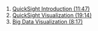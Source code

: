 


1.  [QuickSight Introduction (11:47)](QuickSight_Introduction.md)
1.  [QuickSight Visualization (19:14)](QuickSight_Visualization.md)
1.  [Big Data Visualization (8:17)](Big_Data_Visualization.md)

